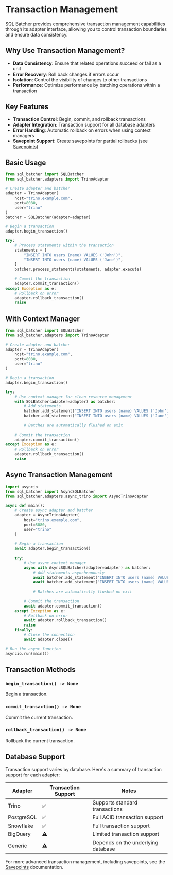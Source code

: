 # Transaction Management

SQL Batcher provides comprehensive transaction management capabilities through its adapter interface, allowing you to control transaction boundaries and ensure data consistency.

## Why Use Transaction Management?

- **Data Consistency**: Ensure that related operations succeed or fail as a unit
- **Error Recovery**: Roll back changes if errors occur
- **Isolation**: Control the visibility of changes to other transactions
- **Performance**: Optimize performance by batching operations within a transaction

## Key Features

- **Transaction Control**: Begin, commit, and rollback transactions
- **Adapter Integration**: Transaction support for all database adapters
- **Error Handling**: Automatic rollback on errors when using context managers
- **Savepoint Support**: Create savepoints for partial rollbacks (see [Savepoints](savepoints.md))

## Basic Usage

```python
from sql_batcher import SQLBatcher
from sql_batcher.adapters import TrinoAdapter

# Create adapter and batcher
adapter = TrinoAdapter(
    host="trino.example.com",
    port=8080,
    user="trino"
)
batcher = SQLBatcher(adapter=adapter)

# Begin a transaction
adapter.begin_transaction()

try:
    # Process statements within the transaction
    statements = [
        "INSERT INTO users (name) VALUES ('John')",
        "INSERT INTO users (name) VALUES ('Jane')",
    ]
    batcher.process_statements(statements, adapter.execute)
    
    # Commit the transaction
    adapter.commit_transaction()
except Exception as e:
    # Rollback on error
    adapter.rollback_transaction()
    raise
```

## With Context Manager

```python
from sql_batcher import SQLBatcher
from sql_batcher.adapters import TrinoAdapter

# Create adapter and batcher
adapter = TrinoAdapter(
    host="trino.example.com",
    port=8080,
    user="trino"
)

# Begin a transaction
adapter.begin_transaction()

try:
    # Use context manager for clean resource management
    with SQLBatcher(adapter=adapter) as batcher:
        # Add statements
        batcher.add_statement("INSERT INTO users (name) VALUES ('John')")
        batcher.add_statement("INSERT INTO users (name) VALUES ('Jane')")
        
        # Batches are automatically flushed on exit
    
    # Commit the transaction
    adapter.commit_transaction()
except Exception as e:
    # Rollback on error
    adapter.rollback_transaction()
    raise
```

## Async Transaction Management

```python
import asyncio
from sql_batcher import AsyncSQLBatcher
from sql_batcher.adapters.async_trino import AsyncTrinoAdapter

async def main():
    # Create async adapter and batcher
    adapter = AsyncTrinoAdapter(
        host="trino.example.com",
        port=8080,
        user="trino"
    )
    
    # Begin a transaction
    await adapter.begin_transaction()
    
    try:
        # Use async context manager
        async with AsyncSQLBatcher(adapter=adapter) as batcher:
            # Add statements asynchronously
            await batcher.add_statement("INSERT INTO users (name) VALUES ('John')")
            await batcher.add_statement("INSERT INTO users (name) VALUES ('Jane')")
            
            # Batches are automatically flushed on exit
        
        # Commit the transaction
        await adapter.commit_transaction()
    except Exception as e:
        # Rollback on error
        await adapter.rollback_transaction()
        raise
    finally:
        # Close the connection
        await adapter.close()

# Run the async function
asyncio.run(main())
```

## Transaction Methods

### `begin_transaction() -> None`

Begin a transaction.

### `commit_transaction() -> None`

Commit the current transaction.

### `rollback_transaction() -> None`

Rollback the current transaction.

## Database Support

Transaction support varies by database. Here's a summary of transaction support for each adapter:

| Adapter | Transaction Support | Notes |
|---------|---------------------|-------|
| Trino | ✅ | Supports standard transactions |
| PostgreSQL | ✅ | Full ACID transaction support |
| Snowflake | ✅ | Full transaction support |
| BigQuery | ⚠️ | Limited transaction support |
| Generic | ⚠️ | Depends on the underlying database |

For more advanced transaction management, including savepoints, see the [Savepoints](savepoints.md) documentation.
